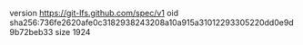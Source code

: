 version https://git-lfs.github.com/spec/v1
oid sha256:736fe2620afe0c3182938243208a10a915a31012293305220dd0e9d9b72beb33
size 1924
